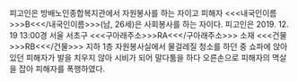 피고인은 방배노인종합복지관에서 자원봉사를 하는 자이고 피해자 <<<내국인이름>>>B<<</내국인이름>>>(남, 26세)은 사회봉사를 하는 자이다.
피고인은 2019. 12. 19 13:00경 서울 서초구 <<<구아래주소>>>RA<<</구아래주소>>> 소재 <<<건물>>>RB<<</건물>>> 지하 1층 자원봉사실에서 물걸레질 청소를 하던 중 쇼파에 앉아 있던 피해자가 발을 치우지 않아 시비가 되어 말다툼을 하다 오른손으로 피해자의 멱살을 잡아 피해자를 폭행하였다.